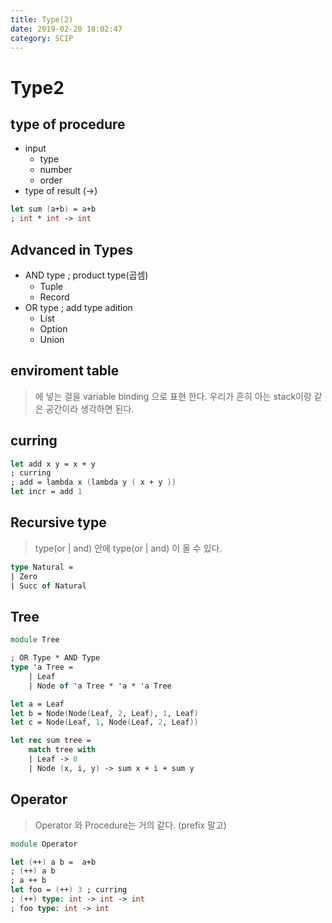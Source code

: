 ```yaml
---
title: Type(2)
date: 2019-02-20 18:02:47
category: SCIP
---
```


# Type2

## type of procedure

* input
  * type
  * number
  * order
* type of result (->)

```fs
let sum (a+b) = a+b
; int * int -> int
```

## Advanced in Types

* AND type ; product type(곱셈)
  * Tuple
  * Record
* OR type ; add type adition
  * List
  * Option
  * Union

## enviroment table

> 에 넣는 걸을 variable binding 으로 표현 한다. 우리가 흔히 아는 stack이랑 같은 공간이라 생각하면 된다.

## curring

```fs
let add x y = x + y
; curring
; add = lambda x (lambda y ( x + y ))
let incr = add 1
```

## Recursive type

> type(or | and) 안에 type(or | and) 이 올 수 있다.

```fs
type Natural =
| Zero
| Succ of Natural
```

## Tree

```fs
module Tree

; OR Type * AND Type
type 'a Tree =
    | Leaf
    | Node of 'a Tree * 'a * 'a Tree 

let a = Leaf
let b = Node(Node(Leaf, 2, Leaf), 1, Leaf)
let c = Node(Leaf, 1, Node(Leaf, 2, Leaf))

let rec sum tree =
    match tree with
    | Leaf -> 0
    | Node (x, i, y) -> sum x + i + sum y
```

## Operator

> Operator 와 Procedure는 거의 같다. (prefix 말고)

```fs
module Operator

let (++) a b =  a+b
; (++) a b
; a ++ b
let foo = (++) 3 ; curring
; (++) type: int -> int -> int
; foo type: int -> int

```
